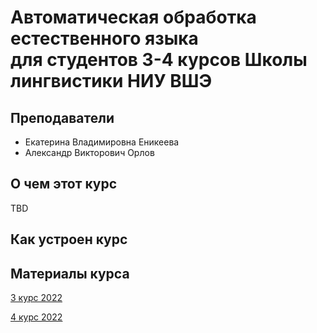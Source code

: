 # Автоматическая обработка естественного языка <br>для студентов 3-4 курсов Школы лингвистики НИУ ВШЭ

## Преподаватели

* Екатерина Владимировна Еникеева
* Александр Викторович Орлов

## О чем этот курс
TBD

## Как устроен курс

## Материалы курса
[3 курс 2022](https://github.com/named-entity/hse-nlp/tree/master/3rd_year)

[4 курс 2022](https://github.com/named-entity/hse-nlp/tree/master/4th_year)
